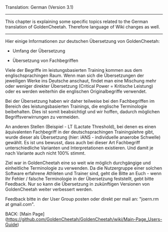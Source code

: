Translation: German (Version 3.1)
***

This chapter is explaining some specific topics related to the German translation of GoldenCheetah. Therefore language of Wiki changes as well.

***

Hier einige Informationen zur deutschen Übersetzung von GoldenCheetah:

* Umfang der Übersetzung

* Übersetzung von Fachbegriffen

Viele der Begriffe im leistungsbasierten Training kommen aus dem englischsprachingen Raum. Wenn man sich die Übersetzungen der jeweiligen Werke ins Deutsche anschaut, findet man eine Mischung mehr oder weniger direkter Übersetzung (Critical Power = Kritische Leistung) oder es werden weiterhin die englischen Originalbegriffe verwendet. 

Bei der Übersetzung haben wir daher teilweise bei den Fachbegriffen im Bereich des leistungsbasierten Trainings, die englische Terminologie beibehalten. Dies ist somit beabsichtigt und wir hoffen, dadurch möglichen Begriffsverwirrungen zu vermeiden.

An anderen Stellen (Beispiel - LT (Lactate Threshold), bei denen es einen äquivalenten Fachbegriff in der deutschsprachingen Trainingslehre gibt, wurde dieser als Übersetzung (hier: iANS - individuelle anaerobe Schwelle) gewählt. Es ist uns bewusst, dass auch bei dieser Art Fachbegriff unterschiedliche Varianten und Interpretationen existieren. Und damit je nach Variante auch nicht 100% stimmt.

Ziel war in GoldenCheetah eine so weit wie möglich durchgängige und einheitliche Terminologie zu verwenden. Da die Nutzergruppe einer solchen Software erfahrene Athleten und Trainer sind, geht die Bitte an Euch - wenn Ihr Fehler / falsche Terminologie in der Übersetzung feststellt, gebt bitte Feedback. Nur so kann die Übersetzung in zukünftigen Versionen von GoldenCheetah weiter verbessert werden.

Feedback bitte in der User Group posten oder direkt per mail an: "joern.rm at gmail.com".

BACK: [Main Page] (https://github.com/GoldenCheetah/GoldenCheetah/wiki/Main-Page_Users-Guide)
